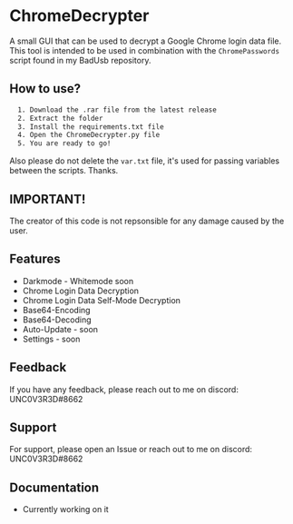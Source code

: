 
# ChromeDecrypter
A small GUI that can be used to decrypt a Google Chrome login data file.
This tool is intended to be used in combination with the ``ChromePasswords`` script found in my BadUsb repository.




## How to use?

```bash
  1. Download the .rar file from the latest release
  2. Extract the folder
  3. Install the requirements.txt file
  4. Open the ChromeDecrypter.py file
  5. You are ready to go!
```
Also please do not delete the ``var.txt`` file, it's used for passing variables between the scripts. Thanks.



## IMPORTANT!

The creator of this code is not repsonsible for any damage caused by the user.


## Features

- Darkmode - Whitemode soon
- Chrome Login Data Decryption
- Chrome Login Data Self-Mode Decryption
- Base64-Encoding
- Base64-Decoding
- Auto-Update - soon
- Settings - soon





## Feedback

If you have any feedback, please reach out to me on discord: UNC0V3R3D#8662





## Support

For support, please open an Issue or reach out to me on discord: UNC0V3R3D#8662





## Documentation

- Currently working on it

